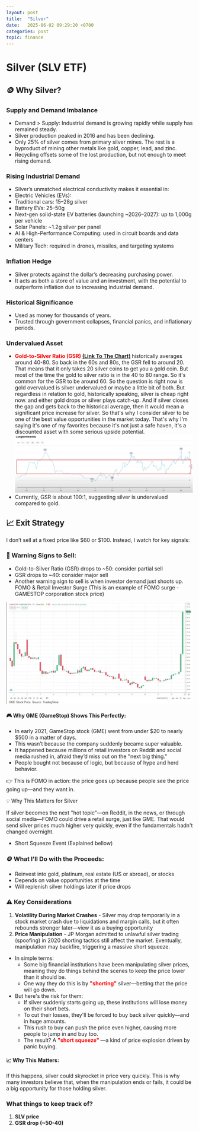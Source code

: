 ```yaml
---
layout: post
title:  "Silver"
date:   2025-06-02 09:29:20 +0700
categories: post
topic: finance
---
```


# Silver (SLV ETF)

## 🪙 Why Silver?

### **Supply and Demand Imbalance**

- Demand > Supply: Industrial demand is growing rapidly while supply has remained steady.
- Silver production peaked in 2016 and has been declining.
- Only 25% of silver comes from primary silver mines. The rest is a byproduct of mining other metals like gold, copper, lead, and zinc.
- Recycling offsets some of the lost production, but not enough to meet rising demand.

### **Rising Industrial Demand**

- Silver’s unmatched electrical conductivity makes it essential in:
- Electric Vehicles (EVs):
- Traditional cars: 15–28g silver
- Battery EVs: 25–50g
- Next-gen solid-state EV batteries (launching ~2026–2027): up to 1,000g per vehicle
- Solar Panels: ~1.2g silver per panel
- AI & High-Performance Computing: used in circuit boards and data centers
- Military Tech: required in drones, missiles, and targeting systems

### **Inflation Hedge**

- Silver protects against the dollar’s decreasing purchasing power.
- It acts as both a store of value and an investment, with the potential to outperform inflation due to increasing industrial demand.

### **Historical Significance**

- Used as money for thousands of years.
- Trusted through government collapses, financial panics, and inflationary periods.

### **Undervalued Asset**

- <span style="color:red; font-weight:bold;">**Gold-to-Silver Ratio (GSR) [(Link To The Chart)](https://www.bullionbypost.com/price-ratio/gold/silver/alltime/)** </span>historically averages around 40-80. So back in the 60s and 80s, the GSR fell to around 20. That means that it only takes 20 silver coins to get you a gold coin. But most of the time the gold to silver ratio is in the 40 to 80 range. So it's common for the GSR to be around 60. So the question is right now is gold overvalued is silver undervalued or maybe a little bit of both. But regardless in relation to gold, historically speaking, silver is cheap right now. and either gold drops or silver plays catch-up. And if silver closes the gap and gets back to the historical average, then it would mean a significant price increase for silver. So that's why I consider silver to be one of the best value opportunities in the market today. That's why I'm saying it's one of my favorites because it's not just a safe haven, it's a discounted asset with some serious upside potential. 
![Gold to Silver Ratio](../../assets/posts_images/gld_to_slv_ratio.png)
- Currently, GSR is about 100:1, suggesting silver is undervalued compared to gold.

## 📈 Exit Strategy

I don’t sell at a fixed price like $60 or $100. Instead, I watch for key signals:

### 🚩 Warning Signs to Sell:

- Gold-to-Silver Ratio (GSR) drops to ~50: consider partial sell
- GSR drops to ~40: consider major sell
- Another warning sign to sell is when investor demand just shoots up. FOMO & Retail Investor Surge (This is an example of FOMO surge - GAMESTOP corporation stock price)

![Gamestop Corp Stock Price](../../assets/posts_images/GME-stock-price.png)

#### 🎮 Why GME (GameStop) Shows This Perfectly:

- In early 2021, GameStop stock (GME) went from under $20 to nearly $500 in a matter of days. 
- This wasn’t because the company suddenly became super valuable. 
- It happened because millions of retail investors on Reddit and social media rushed in, afraid they’d miss out on the "next big thing."
- People bought not because of logic, but because of hype and herd behavior.

👉 This is FOMO in action: the price goes up because people see the price going up—and they want in.

💡 Why This Matters for Silver

If silver becomes the next "hot topic"—on Reddit, in the news, or through social media—FOMO could drive a retail surge, just like GME. That would send silver prices much higher very quickly, even if the fundamentals hadn't changed overnight.

- Short Squeeze Event (Explained bellow)

### 🪙 What I’ll Do with the Proceeds:

- Reinvest into gold, platinum, real estate (US or abroad), or stocks
- Depends on value opportunities at the time
- Will replenish silver holdings later if price drops

### ⚠️ Key Considerations

1. **Volatility During Market Crashes** - Silver may drop temporarily in a stock market crash due to liquidations and margin calls, but it often rebounds stronger later—view it as a buying opportunity
2. **Price Manipulation** - JP Morgan admitted to unlawful silver trading (spoofing) in 2020 shorting tactics still affect the market. Eventually, manipulation may backfire, triggering a massive short squeeze.

- In simple terms:
    - Some big financial institutions have been manipulating silver prices, meaning they do things behind the scenes to keep the price lower than it should be.
    - One way they do this is by <span style="color:red; font-weight:bold;">**"shorting"**</span> silver—betting that the price will go down.
- But here's the risk for them:
    - If silver suddenly starts going up, these institutions will lose money on their short bets.
    - To cut their losses, they'll be forced to buy back silver quickly—and in huge amounts.
    - This rush to buy can push the price even higher, causing more people to jump in and buy too.
    - The result? A <span style="color:red; font-weight:bold;"> **"short squeeze"** </span> —a kind of price explosion driven by panic buying.

#### 📈 Why This Matters:

If this happens, silver could skyrocket in price very quickly. This is why many investors believe that, when the manipulation ends or fails, it could be a big opportunity for those holding silver.


### What things to keep track of?

1. **SLV price**
2. **GSR drop (~50-40)**

